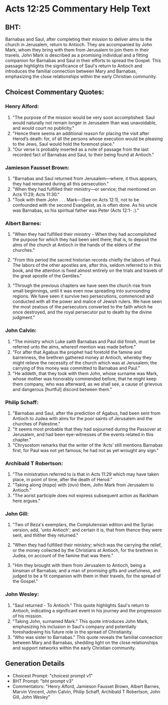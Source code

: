# Acts 12:25 Commentary Help Text

## BHT:
Barnabas and Saul, after completing their mission to deliver alms to the church in Jerusalem, return to Antioch. They are accompanied by John Mark, whom they bring with them from Jerusalem to join them in their travels. John Mark is described as a promising individual and a fitting companion for Barnabas and Saul in their efforts to spread the Gospel. This passage highlights the significance of Saul's return to Antioch and introduces the familial connection between Mary and Barnabas, emphasizing the close relationships within the early Christian community.

## Choicest Commentary Quotes:
### Henry Alford:
1. "The purpose of the mission would be very soon accomplished: Saul would naturally not remain longer in Jerusalem than was unavoidable, and would court no publicity."
2. "Hence there seems an additional reason for placing the visit after Herod’s death: for, of all the persons whose execution would be pleasing to the Jews, Saul would hold the foremost place."
3. "Our verse is probably inserted as a note of passage from the last recorded fact of Barnabas and Saul, to their being found at Antioch."

### Jamieson Fausset Brown:
1. "Barnabas and Saul returned from Jerusalem—where, it thus appears, they had remained during all this persecution."
2. "When they had fulfilled their ministry—or service; that mentioned on Acts 11:29; Acts 11:30."
3. "Took with them John . . . Mark—(See on Acts 12:1), not to be confounded with the second Evangelist, as is often done. As his uncle was Barnabas, so his spiritual father was Peter (Acts 12:1- :)."

### Albert Barnes:
1. "When they had fulfilled their ministry - When they had accomplished the purpose for which they had been sent there; that is, to deposit the alms of the church at Antioch in the hands of the elders of the churches." 

2. "From this period the sacred historian records chiefly the labors of Paul. The labors of the other apostles are, after this, seldom referred to in this book, and the attention is fixed almost entirely on the trials and travels of the great apostle of the Gentiles." 

3. "Through the previous chapters we have seen the church rise from small beginnings, until it was even now spreading into surrounding regions. We have seen it survive two persecutions, commenced and conducted with all the power and malice of Jewish rulers. We have seen the most zealous of the persecutors converted to the faith which he once destroyed, and the royal persecutor put to death by the divine judgment."

### John Calvin:
1. "The ministry which Luke saith Barnabas and Paul did finish, must be referred unto the alms, whereof mention was made before."
2. "For after that Agabus the prophet had foretold the famine and barrenness, the brethren gathered money at Antioch, whereby they might relieve the necessity of the church which was at Jerusalem; the carrying of this money was committed to Barnabas and Paul."
3. "He addeth, that they took with them John, whose surname was Mark, whose mother was honorably commended before, that he might keep them company, who was afterward, as we shall see, a cause of grievous and dangerous [hurtful] discord between them."

### Philip Schaff:
1. "Barnabas and Saul, after the prediction of Agabus, had been sent from Antioch to Judea with alms for the poor saints of Jerusalem and the churches of Palestine." 
2. "It seems most probable that they had sojourned during the Passover at Jerusalem, and had been eye-witnesses of the events related in this chapter."
3. "Chrysostom remarks that the writer of the ‘Acts’ still mentions Barnabas first, for Paul was not yet famous; he had not as yet wrought any sign."

### Archibald T Robertson:
1. "The ministration referred to is that in Acts 11:29 which may have taken place, in point of time, after the death of Herod."
2. "Taking along (παρα) with (συν) them, John Mark from Jerusalem to Antioch."
3. "The aorist participle does not express subsequent action as Rackham here argues."

### John Gill:
1. "Two of Beza's exemplars, the Complutensian edition and the Syriac version, add, 'unto Antioch'; and certain it is, that from thence they were sent, and thither they returned." 

2. "When they had fulfilled their ministry; which was the carrying the relief, or the money collected by the Christians at Antioch, for the brethren in Judea, on account of the famine that was there." 

3. "Him they brought with them from Jerusalem to Antioch, being a kinsman of Barnabas; and a man of promising gifts and usefulness, and judged to be a fit companion with them in their travels, for the spread of the Gospel."

### John Wesley:
1. "Saul returned - To Antioch." This quote highlights Saul's return to Antioch, indicating a significant event in his journey and the progression of his mission.
2. "Taking John, surnamed Mark." This quote introduces John Mark, emphasizing his inclusion in Saul's company and potentially foreshadowing his future role in the spread of Christianity.
3. "Who was sister to Barnabas." This quote reveals the familial connection between Mary and Barnabas, shedding light on the close relationships and support networks within the early Christian community.


## Generation Details
- Choicest Prompt: "choicest prompt v1"
- BHT Prompt: "bht prompt v3"
- Commentators: "Henry Alford, Jamieson Fausset Brown, Albert Barnes, Marvin Vincent, John Calvin, Philip Schaff, Archibald T Robertson, John Gill, John Wesley"
